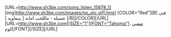 [URL=http://www.sh3be.com/song_listen_15678_1]
[img]http://www.sh3be.com/images/no_pic.gif[/img]
[COLOR="Red"][B] فتى عسيله - ماللحب امانه [ ينبعاويه ] [/B][/COLOR][/URL]
[URL=http://www.sh3be.com][SIZE="1"][FONT="Tahoma"]شعبي . كوم[/FONT][/SIZE][/URL]
